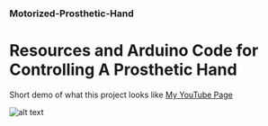### Motorized-Prosthetic-Hand
# Resources and Arduino Code for Controlling A Prosthetic Hand

Short demo of what this project looks like [My YouTube Page](https://youtu.be/ZE4xFo4-ZBc)

![alt text](http://url/to/img.png)
